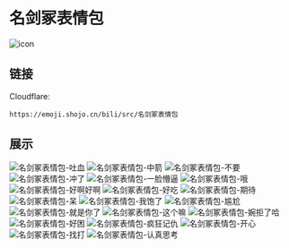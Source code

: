# 名剑冢表情包
![icon](https://emoji.shojo.cn/bili/src/名剑冢表情包/icon.png)
## 链接
Cloudflare:
```
https://emoji.shojo.cn/bili/src/名剑冢表情包
```
## 展示
![名剑冢表情包-吐血](https://emoji.shojo.cn/bili/src/名剑冢表情包/名剑冢表情包-吐血.png)
![名剑冢表情包-中箭](https://emoji.shojo.cn/bili/src/名剑冢表情包/名剑冢表情包-中箭.png)
![名剑冢表情包-不要](https://emoji.shojo.cn/bili/src/名剑冢表情包/名剑冢表情包-不要.png)
![名剑冢表情包-冲了](https://emoji.shojo.cn/bili/src/名剑冢表情包/名剑冢表情包-冲了.png)
![名剑冢表情包-一脸懵逼](https://emoji.shojo.cn/bili/src/名剑冢表情包/名剑冢表情包-一脸懵逼.png)
![名剑冢表情包-哦](https://emoji.shojo.cn/bili/src/名剑冢表情包/名剑冢表情包-哦.png)
![名剑冢表情包-好啊好啊](https://emoji.shojo.cn/bili/src/名剑冢表情包/名剑冢表情包-好啊好啊.png)
![名剑冢表情包-好吃](https://emoji.shojo.cn/bili/src/名剑冢表情包/名剑冢表情包-好吃.png)
![名剑冢表情包-期待](https://emoji.shojo.cn/bili/src/名剑冢表情包/名剑冢表情包-期待.png)
![名剑冢表情包-呆](https://emoji.shojo.cn/bili/src/名剑冢表情包/名剑冢表情包-呆.png)
![名剑冢表情包-我饱了](https://emoji.shojo.cn/bili/src/名剑冢表情包/名剑冢表情包-我饱了.png)
![名剑冢表情包-尴尬](https://emoji.shojo.cn/bili/src/名剑冢表情包/名剑冢表情包-尴尬.png)
![名剑冢表情包-就是你了](https://emoji.shojo.cn/bili/src/名剑冢表情包/名剑冢表情包-就是你了.png)
![名剑冢表情包-这个嘛](https://emoji.shojo.cn/bili/src/名剑冢表情包/名剑冢表情包-这个嘛.png)
![名剑冢表情包-婉拒了哈](https://emoji.shojo.cn/bili/src/名剑冢表情包/名剑冢表情包-婉拒了哈.png)
![名剑冢表情包-好困](https://emoji.shojo.cn/bili/src/名剑冢表情包/名剑冢表情包-好困.png)
![名剑冢表情包-疯狂记仇](https://emoji.shojo.cn/bili/src/名剑冢表情包/名剑冢表情包-疯狂记仇.png)
![名剑冢表情包-开心](https://emoji.shojo.cn/bili/src/名剑冢表情包/名剑冢表情包-开心.png)
![名剑冢表情包-找打](https://emoji.shojo.cn/bili/src/名剑冢表情包/名剑冢表情包-找打.png)
![名剑冢表情包-认真思考](https://emoji.shojo.cn/bili/src/名剑冢表情包/名剑冢表情包-认真思考.png)
